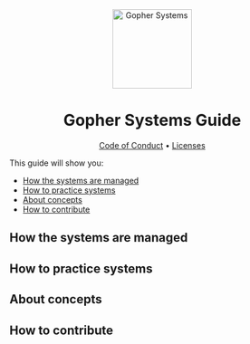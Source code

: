 <div align="center">

<img alt="Gopher Systems" width="140" src="https://github.com/user-attachments/assets/469bb856-9347-4f10-af95-8be277e6c0d3" />

# Gopher Systems Guide

[Code of Conduct]() • [Licenses]()

</div>

This guide will show you:

- [How the systems are managed]()
- [How to practice systems]()
- [About concepts]()
- [How to contribute]()

## How the systems are managed

## How to practice systems

## About concepts

## How to contribute
